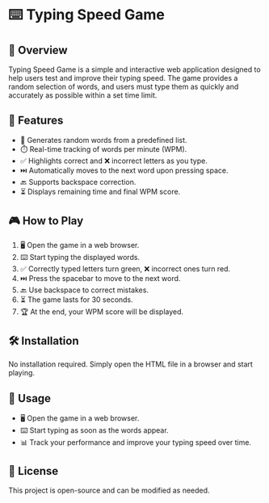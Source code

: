 # ⌨️ Typing Speed Game

## 📌 Overview
Typing Speed Game is a simple and interactive web application designed to help users test and improve their typing speed. The game provides a random selection of words, and users must type them as quickly and accurately as possible within a set time limit.

## 🚀 Features
- 🔀 Generates random words from a predefined list.
- ⏱️ Real-time tracking of words per minute (WPM).
- ✅ Highlights correct and ❌ incorrect letters as you type.
- ⏭️ Automatically moves to the next word upon pressing space.
- 🔙 Supports backspace correction.
- ⏳ Displays remaining time and final WPM score.

## 🎮 How to Play
1. 🖥️ Open the game in a web browser.
2. ⌨️ Start typing the displayed words.
3. ✅ Correctly typed letters turn green, ❌ incorrect ones turn red.
4. ⏭️ Press the spacebar to move to the next word.
5. 🔙 Use backspace to correct mistakes.
6. ⏳ The game lasts for 30 seconds.
7. 🏆 At the end, your WPM score will be displayed.

## 🛠️ Installation
No installation required. Simply open the HTML file in a browser and start playing.

## 📖 Usage
- 🖥️ Open the game in a web browser.
- ⌨️ Start typing as soon as the words appear.
- 📊 Track your performance and improve your typing speed over time.

## 📜 License
This project is open-source and can be modified as needed.

